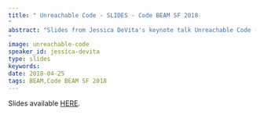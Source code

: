 ```yaml
---
title: " Unreachable Code - SLIDES - Code BEAM SF 2018
"
abstract: "Slides from Jessica DeVita's keynote talk Unreachable Code - A Conversation about Safety and Human Factors - Code BEAM SF 2018
"
image: unreachable-code
speaker_id: jessica-devita
type: slides
keywords: 
date: 2018-04-25
tags: BEAM,Code BEAM SF 2018
---
```

Slides available <a href="http://s3.amazonaws.com/erlang-conferences-production/media/files/000/000/898/original/Jessica_DeVita_-_Unreachable_Code.pdf?1524648417" target="_blank">HERE</a>.
